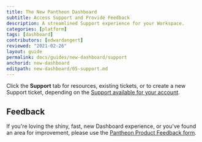 ```yaml
---
title: The New Pantheon Dashboard
subtitle: Access Support and Provide Feedback
description: A streamlined Support experience for your Workspace.
categories: [platform]
tags: [dashboard]
contributors: [edwardangert]
reviewed: "2021-02-26"
layout: guide
permalink: docs/guides/new-dashboard/support
anchorid: new-dashboard
editpath: new-dashboard/05-support.md
---
```


Click the **Support** tab for resources, existing tickets, or to create a new Support ticket, depending on the [Support available for your account](/support).

## Feedback

If you're loving the shiny, fast, new Dashboard experience, or you've found an area for improvement, please use the [Pantheon Product Feedback form](https://forms.gle/7Ur2kdoYWrAh82ic6).
